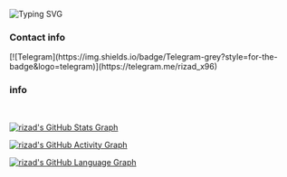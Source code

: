 <img
     src="https://readme-typing-svg.herokuapp.com?lines=Muhammed+rizad"
            alt="Typing SVG"/> 
<h3>Contact info</h3>
[![Telegram](https://img.shields.io/badge/Telegram-grey?style=for-the-badge&logo=telegram)](https://telegram.me/rizad_x96)
</div>
<h3>info</h3>
<br>

[![rizad's GitHub Stats Graph](https://github-readme-streak-stats.herokuapp.com/?user=riz4d)](https://github.com/riz4d)

[![rizad's GitHub Activity Graph](https://activity-graph.herokuapp.com/graph?username=riz4d&theme=react-dark&custom_title=Contribution+Graph)](https://github.com/riz4d)
</div>

[![rizad's GitHub Language Graph](https://github-readme-stats.vercel.app/api/top-langs/?username=riz4d&theme=tokyonight)](https://github.com/riz4d)

